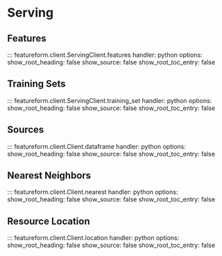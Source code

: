 # Serving

## Features
::: featureform.client.ServingClient.features
    handler: python
    options:
        show_root_heading: false
        show_source: false
        show_root_toc_entry: false

## Training Sets
::: featureform.client.ServingClient.training_set
    handler: python
    options:
        show_root_heading: false
        show_source: false
        show_root_toc_entry: false

## Sources
::: featureform.client.Client.dataframe
    handler: python
    options:
        show_root_heading: false
        show_source: false
        show_root_toc_entry: false

## Nearest Neighbors
::: featureform.client.Client.nearest
    handler: python
    options:
        show_root_heading: false
        show_source: false
        show_root_toc_entry: false

## Resource Location
::: featureform.client.Client.location
    handler: python
    options:
        show_root_heading: false
        show_source: false
        show_root_toc_entry: false
